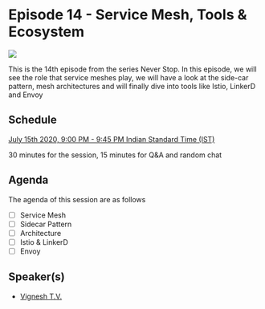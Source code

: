# Episode 14 - Service Mesh, Tools & Ecosystem

![](14-ServiceMesh.png)

This is the 14th episode from the series Never Stop. In this episode, we will see the role that service meshes play, we will have a look at the side-car pattern, mesh architectures and will finally dive into tools like Istio, LinkerD and Envoy

## Schedule

[July 15th 2020, 9:00 PM - 9:45 PM Indian Standard Time (IST)]()

30 minutes for the session, 15 minutes for Q&A and random chat

## Agenda

The agenda of this session are as follows

- [ ] Service Mesh
- [ ] Sidecar Pattern
- [ ] Architecture
- [ ] Istio & LinkerD
- [ ] Envoy

## Speaker(s)

- [Vignesh T.V.](http://tvvignesh.com/)
